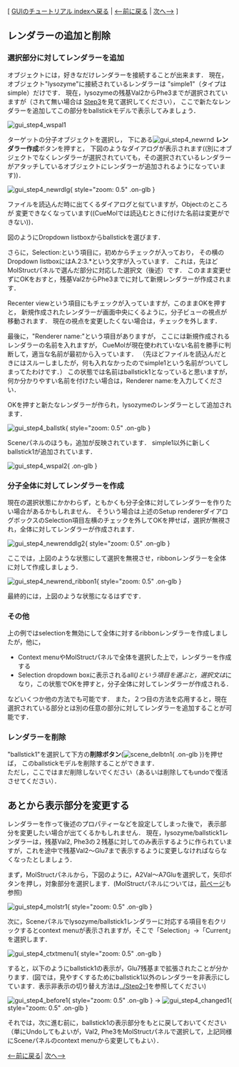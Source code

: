 [ [GUIのチュートリアル indexへ戻る](../../../Documents/GUIのチュートリアル(CueMol2)/) |
[&lt;--前に戻る](../../../Documents/GUIのチュートリアル(CueMol2)/Step3) |
[次へ--&gt;](../../../Documents/GUIのチュートリアル(CueMol2)/Step5) ]

## レンダラーの追加と削除

### 選択部分に対してレンダラーを追加

オブジェクトには，好きなだけレンダラーを接続することが出来ます．
現在，オブジェクト"lysozyme"に接続されているレンダラーは
"simple1"（タイプはsimple）だけです．
現在，lysozymeの残基Val2からPhe3までが選択されていますが（されて無い場合は
[Step3](../../../Documents/GUIのチュートリアル(CueMol2)/Step3)を見て選択してください），
ここで新たなレンダラーを追加してこの部分をballstickモデルで表示してみましょう．


![gui_step4_wspal1](../../../assets/images/Documents/GUIのチュートリアル(CueMol2)/Step4/gui_step4_wspal1.png)


ターゲットの分子オブジェクトを選択し，
下にある![gui_step4_newrnd](../../../assets/images/Documents/GUIのチュートリアル(CueMol2)/Step4/gui_step4_newrnd.png)
**レンダラー作成**ボタンを押すと，
下図のようなダイアログが表示されます((別にオブジェクトでなくレンダラーが選択されていても，その選択されているレンダラーがアタッチしているオブジェクトにレンダラーが追加されるようになっています))．


![gui_step4_newrdlg](../../../assets/images/Documents/GUIのチュートリアル(CueMol2)/Step4/gui_step4_newrdlg.png){ style="zoom: 0.5" .on-glb }


ファイルを読込んだ時に出てくるダイアログと似ていますが，Object:のところが
変更できなくなっています((CueMolでは読込むときに付けた名前は変更ができない))．

図のようにDropdown listboxからballstickを選びます．

さらに，Selection:という項目に，初めからチェックが入っており，
その横のDropdown listboxにはA.2:3.*という文字が入っています．
これは，先ほどMolStructパネルで選んだ部分に対応した選択文（後述）です．
このまま変更せずにOKをおすと，残基Val2からPhe3までに対して新規レンダラーが作成されます．

Recenter viewという項目にもチェックが入っていますが，このままOKを押すと，
新規作成されたレンダラーが画面中央にくるように，分子ビューの視点が移動されます．
現在の視点を変更したくない場合は，チェックを外します．

最後に，"Renderer name:"という項目がありますが，
ここには新規作成されるレンダラーの名前を入れますが，
CueMolが現在使われていない名前を勝手に判断して，適当な名前が最初から入っています．
（先ほどファイルを読込んだときにはスルーしましたが，何も入れなかったのでsimple1という名前がついてしまってたわけです．）
この状態では名前はballstick1となっていると思いますが，
何か分かりやすい名前を付けたい場合は，Renderer name:を入力してください．

OKを押すと新たなレンダラーが作られ，lysozymeのレンダラーとして追加されます．


![gui_step4_ballstk](../../../assets/images/Documents/GUIのチュートリアル(CueMol2)/Step4/gui_step4_ballstk.png){ style="zoom: 0.5" .on-glb }


Sceneパネルのほうも，追加が反映されています．
simple1以外に新しくballstick1が追加されています．


![gui_step4_wspal2](../../../assets/images/Documents/GUIのチュートリアル(CueMol2)/Step4/gui_step4_wspal2.png){ .on-glb }


### 分子全体に対してレンダラーを作成
現在の選択状態にかかわらず，ともかくも分子全体に対してレンダラーを作りたい場合があるかもしれません．
そういう場合は上述のSetup rendererダイアログボックスのSelection項目左横のチェックを外してOKを押せば，選択が無視され，全体に対してレンダラーが作成されます．


![gui_step4_newrenddlg2](../../../assets/images/Documents/GUIのチュートリアル(CueMol2)/Step4/gui_step4_newrenddlg2.png){ style="zoom: 0.5" .on-glb }


ここでは，上図のような状態にして選択を無視させ，ribbonレンダラーを全体に対して作成しましょう．


![gui_step4_newrend_ribbon1](../../../assets/images/Documents/GUIのチュートリアル(CueMol2)/Step4/gui_step4_newrend_ribbon1.png){ style="zoom: 0.5" .on-glb }


最終的には，上図のような状態になるはずです．
### その他
上の例ではselectionを無効にして全体に対するribbonレンダラーを作成しましたが，他に，

*  Context menuやMolStructパネルで全体を選択した上で，レンダラーを作成する
*  Selection dropdown boxに表示されるall(*)という項目を選ぶと，選択文は*になり，この状態でOKを押すと，分子全体に対してレンダラーが作成される．

などいくつか他の方法でも可能です．
また，２つ目の方法を応用すると，現在選択されている部分とは別の任意の部分に対してレンダラーを追加することが可能です．

### レンダラーを削除

"ballstick1"を選択して下方の**削除ボタン**(![scene_delbtn1](../../../assets/images/Documents/GUIのチュートリアル(CueMol2)/Step4/scene_delbtn1.png){ .on-glb })を押せば，
このballstickモデルを削除することができます．<br/>
ただし，ここではまだ削除しないでください（あるいは削除してもundoで復活させてください）．

## あとから表示部分を変更する
レンダラーを作って後述のプロパティーなどを設定してしまった後で，
表示部分を変更したい場合が出てくるかもしれません．
現在，lysozyme/ballstick1レンダラーは，残基Val2, Phe3の２残基に対してのみ表示するように作られていますが，これを途中で残基Val2〜Glu7まで表示するように変更しなければならなくなったとしましょう．

まず，MolStructパネルから，下図のように，A2Val〜A7Gluを選択して，矢印ボタンを押し，対象部分を選択します．(MolStructパネルについては，[前ページ](../../../Documents/GUIのチュートリアル(CueMol2)/Step3)も参照)

![gui_step4_molstr1](../../../assets/images/Documents/GUIのチュートリアル(CueMol2)/Step4/gui_step4_molstr1.png){ style="zoom: 0.5" .on-glb }


次に，Sceneパネルでlysozyme/ballstick1レンダラーに対応する項目を右クリックするとcontext menuが表示されますが，そこで「Selection」→「Current」を選択します．


![gui_step4_ctxtmenu1](../../../assets/images/Documents/GUIのチュートリアル(CueMol2)/Step4/gui_step4_ctxtmenu1.png){ style="zoom: 0.5" .on-glb }


すると，以下のようにballstick1の表示が，Glu7残基まで拡張されたことが分かります．(図では，見やすくするためにballstick1以外のレンダラーを非表示にしています．表示非表示の切り替え方法は[../Step2-1](../../../Documents/GUIのチュートリアル(CueMol2)/Step2-1)を参照してください)

![gui_step4_before1](../../../assets/images/Documents/GUIのチュートリアル(CueMol2)/Step4/gui_step4_before1.png){ style="zoom: 0.5" .on-glb } → ![gui_step4_changed1](../../../assets/images/Documents/GUIのチュートリアル(CueMol2)/Step4/gui_step4_changed1.png){ style="zoom: 0.5" .on-glb }

それでは，次に進む前に，ballstick1の表示部分をもとに戻しておいてください（単にUndoしてもよいが，Val2, Phe3をMolStructパネルで選択して，上記同様にSceneパネルのcontext menuから変更してもよい）．

[&lt;--前に戻る](../../../Documents/GUIのチュートリアル(CueMol2)/Step3)|
[次へ--&gt;](../../../Documents/GUIのチュートリアル(CueMol2)/Step5)